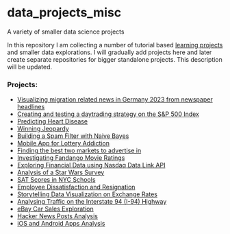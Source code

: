 # data_projects_misc
A variety of smaller data science projects

In this repository I am collecting a number of tutorial based [learning projects](https://www.dataquest.io/) and smaller data explorations. I will gradually add projects here and later create separate repositories for bigger standalone projects. This description will be updated.

### Projects:
- [Visualizing migration related news in Germany 2023 from newspaper headlines](https://github.com/timmueller0/data_projects_misc/blob/main/projects/Migration_media_trends/README.md)
- [Creating and testing a daytrading strategy on the S&P 500 Index](https://github.com/timmueller0/data_projects_misc/blob/main/projects/stock_market_trading/README.md)
- [Predicting Heart Disease](https://github.com/timmueller0/data_projects_misc/blob/main/projects/guided_project_15_predicting_heart_disease/README.md)
- [Winning Jeopardy](https://github.com/timmueller0/data_projects_misc/blob/main/projects/guided_project14_winning_jeopardy/README.md)
- [Building a Spam Filter with Naive Bayes](https://github.com/timmueller0/data_projects_misc/blob/main/projects/guided_project13_building_a_spam_filter_with_naive_bayes/README.md)
- [Mobile App for Lottery Addiction](https://github.com/timmueller0/data_projects_misc/blob/main/projects/guided_project12_mobile_app_for_lottery_addiction/README.md)
- [Finding the best two markets to advertise in](https://github.com/timmueller0/data_projects_misc/blob/main/projects/guided_project11_find_the_best_markets/README.md)
- [Investigating Fandango Movie Ratings](https://github.com/timmueller0/data_projects_misc/blob/main/projects/guided_project10_fandango_movie_ratings/README.md)
- [Exploring Financial Data using Nasdaq Data Link API](https://github.com/timmueller0/data_projects_misc/blob/main/projects/guided_project9_nasdaq_api_analysis/README.md)
- [Analysis of a Star Wars Survey](https://github.com/timmueller0/data_projects_misc/blob/main/projects/guided_project8_star_wars_survey/README.md)
- [SAT Scores in NYC Schools](https://github.com/timmueller0/data_projects_misc/blob/main/projects/guided_project7_nyc_schools/README.md)
- [Employee Dissatisfaction and Resignation](https://github.com/timmueller0/data_projects_misc/blob/main/projects/guided_project6_employee_dissatisfaction/README.md)
- [Storytelling Data Visualization on Exchange Rates](https://github.com/timmueller0/data_projects_misc/blob/main/projects/guided_project5_exchange_rates_and_qe/README.md)
- [Analysing Traffic on the Interstate 94 (I-94) Highway](https://github.com/timmueller0/data_projects_misc/blob/main/projects/guided_project4_i-94_traffic_volume/README.md)
- [eBay Car Sales Exploration](https://github.com/timmueller0/data_projects_misc/blob/main/projects/guided_project3_ebay_car_sales/README.md)
- [Hacker News Posts Analysis](projects/guided_project2_hacker_news_posts/README.md)
- [iOS and Android Apps Analysis](projects/guided_project1_ios_android_apps/README.md)
